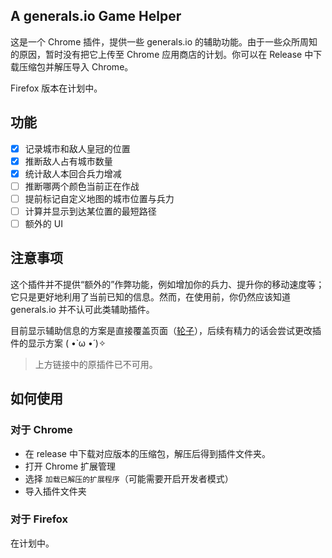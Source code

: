 ## A generals.io Game Helper

这是一个 Chrome 插件，提供一些 generals.io 的辅助功能。由于一些众所周知的原因，暂时没有把它上传至 Chrome 应用商店的计划。你可以在 Release 中下载压缩包并解压导入 Chrome。

Firefox 版本在计划中。

## 功能

- [x] 记录城市和敌人皇冠的位置  
- [x] 推断敌人占有城市数量  
- [x] 统计敌人本回合兵力增减  
- [ ] 推断哪两个颜色当前正在作战
- [ ] 提前标记自定义地图的城市位置与兵力  
- [ ] 计算并显示到达某位置的最短路径  
- [ ] 额外的 UI

## 注意事项

这个插件并不提供“额外的”作弊功能，例如增加你的兵力、提升你的移动速度等；它只是更好地利用了当前已知的信息。然而，在使用前，你仍然应该知道 generals.io 并不认可此类辅助插件。

目前显示辅助信息的方案是直接覆盖页面（[轮子](https://github.com/bshu2/generals-io-helper)），后续有精力的话会尝试更改插件的显示方案 ( •̀ ω •́ )✧

> 上方链接中的原插件已不可用。

## 如何使用

### 对于 Chrome

- 在 release 中下载对应版本的压缩包，解压后得到插件文件夹。
- 打开 Chrome 扩展管理
- 选择 `加载已解压的扩展程序`（可能需要开启开发者模式）
- 导入插件文件夹

### 对于 Firefox

在计划中。
